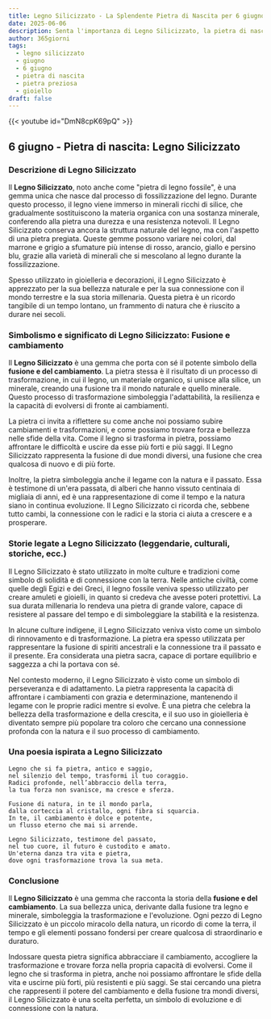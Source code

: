 ```yaml
---
title: Legno Silicizzato - La Splendente Pietra di Nascita per 6 giugno
date: 2025-06-06
description: Senta l'importanza di Legno Silicizzato, la pietra di nascita di 6 giugno che simboleggia Fusione e cambiamento. Lasci che la sua bellezza e il suo significato illuminino la sua giornata.
author: 365giorni
tags:
  - legno silicizzato
  - giugno
  - 6 giugno
  - pietra di nascita
  - pietra preziosa
  - gioiello
draft: false
---
```


{{< youtube id="DmN8cpK69pQ" >}}

## 6 giugno - Pietra di nascita: Legno Silicizzato

### Descrizione di Legno Silicizzato

Il **Legno Silicizzato**, noto anche come "pietra di legno fossile", è una gemma unica che nasce dal processo di fossilizzazione del legno. Durante questo processo, il legno viene immerso in minerali ricchi di silice, che gradualmente sostituiscono la materia organica con una sostanza minerale, conferendo alla pietra una durezza e una resistenza notevoli. Il Legno Silicizzato conserva ancora la struttura naturale del legno, ma con l'aspetto di una pietra pregiata. Queste gemme possono variare nei colori, dal marrone e grigio a sfumature più intense di rosso, arancio, giallo e persino blu, grazie alla varietà di minerali che si mescolano al legno durante la fossilizzazione.

Spesso utilizzato in gioielleria e decorazioni, il Legno Silicizzato è apprezzato per la sua bellezza naturale e per la sua connessione con il mondo terrestre e la sua storia millenaria. Questa pietra è un ricordo tangibile di un tempo lontano, un frammento di natura che è riuscito a durare nei secoli.

### Simbolismo e significato di Legno Silicizzato: Fusione e cambiamento

Il **Legno Silicizzato** è una gemma che porta con sé il potente simbolo della **fusione e del cambiamento**. La pietra stessa è il risultato di un processo di trasformazione, in cui il legno, un materiale organico, si unisce alla silice, un minerale, creando una fusione tra il mondo naturale e quello minerale. Questo processo di trasformazione simboleggia l'adattabilità, la resilienza e la capacità di evolversi di fronte ai cambiamenti.

La pietra ci invita a riflettere su come anche noi possiamo subire cambiamenti e trasformazioni, e come possiamo trovare forza e bellezza nelle sfide della vita. Come il legno si trasforma in pietra, possiamo affrontare le difficoltà e uscire da esse più forti e più saggi. Il Legno Silicizzato rappresenta la fusione di due mondi diversi, una fusione che crea qualcosa di nuovo e di più forte.

Inoltre, la pietra simboleggia anche il legame con la natura e il passato. Essa è testimone di un'era passata, di alberi che hanno vissuto centinaia di migliaia di anni, ed è una rappresentazione di come il tempo e la natura siano in continua evoluzione. Il Legno Silicizzato ci ricorda che, sebbene tutto cambi, la connessione con le radici e la storia ci aiuta a crescere e a prosperare.

### Storie legate a Legno Silicizzato (leggendarie, culturali, storiche, ecc.)

Il Legno Silicizzato è stato utilizzato in molte culture e tradizioni come simbolo di solidità e di connessione con la terra. Nelle antiche civiltà, come quelle degli Egizi e dei Greci, il legno fossile veniva spesso utilizzato per creare amuleti e gioielli, in quanto si credeva che avesse poteri protettivi. La sua durata millenaria lo rendeva una pietra di grande valore, capace di resistere al passare del tempo e di simboleggiare la stabilità e la resistenza.

In alcune culture indigene, il Legno Silicizzato veniva visto come un simbolo di rinnovamento e di trasformazione. La pietra era spesso utilizzata per rappresentare la fusione di spiriti ancestrali e la connessione tra il passato e il presente. Era considerata una pietra sacra, capace di portare equilibrio e saggezza a chi la portava con sé.

Nel contesto moderno, il Legno Silicizzato è visto come un simbolo di perseveranza e di adattamento. La pietra rappresenta la capacità di affrontare i cambiamenti con grazia e determinazione, mantenendo il legame con le proprie radici mentre si evolve. È una pietra che celebra la bellezza della trasformazione e della crescita, e il suo uso in gioielleria è diventato sempre più popolare tra coloro che cercano una connessione profonda con la natura e il suo processo di cambiamento.

### Una poesia ispirata a Legno Silicizzato

```
Legno che si fa pietra, antico e saggio,  
nel silenzio del tempo, trasformi il tuo coraggio.  
Radici profonde, nell’abbraccio della terra,  
la tua forza non svanisce, ma cresce e sferza.

Fusione di natura, in te il mondo parla,  
dalla corteccia al cristallo, ogni fibra si squarcia.  
In te, il cambiamento è dolce e potente,  
un flusso eterno che mai si arrende.

Legno Silicizzato, testimone del passato,  
nel tuo cuore, il futuro è custodito e amato.  
Un'eterna danza tra vita e pietra,  
dove ogni trasformazione trova la sua meta.
```

### Conclusione

Il **Legno Silicizzato** è una gemma che racconta la storia della **fusione e del cambiamento**. La sua bellezza unica, derivante dalla fusione tra legno e minerale, simboleggia la trasformazione e l'evoluzione. Ogni pezzo di Legno Silicizzato è un piccolo miracolo della natura, un ricordo di come la terra, il tempo e gli elementi possano fondersi per creare qualcosa di straordinario e duraturo.

Indossare questa pietra significa abbracciare il cambiamento, accogliere la trasformazione e trovare forza nella propria capacità di evolversi. Come il legno che si trasforma in pietra, anche noi possiamo affrontare le sfide della vita e uscirne più forti, più resistenti e più saggi. Se stai cercando una pietra che rappresenti il potere del cambiamento e della fusione tra mondi diversi, il Legno Silicizzato è una scelta perfetta, un simbolo di evoluzione e di connessione con la natura.